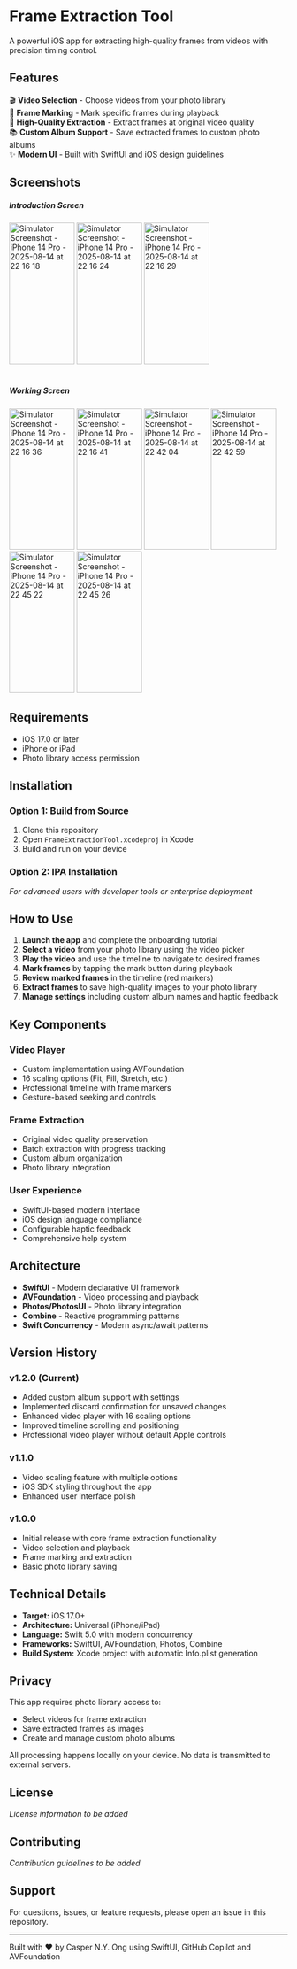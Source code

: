 # Frame Extraction Tool

A powerful iOS app for extracting high-quality frames from videos with precision timing control.

## Features

🎬 **Video Selection** - Choose videos from your photo library  
📍 **Frame Marking** - Mark specific frames during playback  
💾 **High-Quality Extraction** - Extract frames at original video quality  
📚 **Custom Album Support** - Save extracted frames to custom photo albums  
✨ **Modern UI** - Built with SwiftUI and iOS design guidelines  

## Screenshots
##### Introduction Screen
<img width="117.9" height="255.6" alt="Simulator Screenshot - iPhone 14 Pro - 2025-08-14 at 22 16 18" src="https://github.com/user-attachments/assets/ea1d14c1-40a3-492f-b828-087863a829c1" />
<img width="117.9" height="255.6" alt="Simulator Screenshot - iPhone 14 Pro - 2025-08-14 at 22 16 24" src="https://github.com/user-attachments/assets/6f30dc3f-249d-4d76-b666-55ddfecf2f8f" />
<img width="117.9" height="255.6" alt="Simulator Screenshot - iPhone 14 Pro - 2025-08-14 at 22 16 29" src="https://github.com/user-attachments/assets/d2b33aa8-1b94-412a-a642-210eaf83cf9a" />
<br></br>

##### Working Screen
<img width="117.9" height="255.6" alt="Simulator Screenshot - iPhone 14 Pro - 2025-08-14 at 22 16 36" src="https://github.com/user-attachments/assets/93e679fb-df55-43a6-82be-7b48051c87a4" />
<img width="117.9" height="255.6" alt="Simulator Screenshot - iPhone 14 Pro - 2025-08-14 at 22 16 41" src="https://github.com/user-attachments/assets/0654c714-08db-444e-aee9-1286d4701976" />
<img width="117.9" height="255.6" alt="Simulator Screenshot - iPhone 14 Pro - 2025-08-14 at 22 42 04" src="https://github.com/user-attachments/assets/2ee22adf-afa8-4cf3-81fd-9630d57f787e" />
<img width="117.9" height="255.6" alt="Simulator Screenshot - iPhone 14 Pro - 2025-08-14 at 22 42 59" src="https://github.com/user-attachments/assets/54abc9f5-ae45-4f3d-9b0f-72599b2c3465" />
<img width="117.9" height="255.6" alt="Simulator Screenshot - iPhone 14 Pro - 2025-08-14 at 22 45 22" src="https://github.com/user-attachments/assets/5fd9de52-d3aa-41bd-a1a5-d2df571de886" />
<img width="117.9" height="255.6" alt="Simulator Screenshot - iPhone 14 Pro - 2025-08-14 at 22 45 26" src="https://github.com/user-attachments/assets/2c61380a-3496-4f59-8eb8-82cc6bd2f2f7" />



## Requirements

- iOS 17.0 or later
- iPhone or iPad
- Photo library access permission

## Installation

### Option 1: Build from Source
1. Clone this repository
2. Open `FrameExtractionTool.xcodeproj` in Xcode
3. Build and run on your device

### Option 2: IPA Installation
*For advanced users with developer tools or enterprise deployment*

## How to Use

1. **Launch the app** and complete the onboarding tutorial
2. **Select a video** from your photo library using the video picker
3. **Play the video** and use the timeline to navigate to desired frames
4. **Mark frames** by tapping the mark button during playback
5. **Review marked frames** in the timeline (red markers)
6. **Extract frames** to save high-quality images to your photo library
7. **Manage settings** including custom album names and haptic feedback

## Key Components

### Video Player
- Custom implementation using AVFoundation
- 16 scaling options (Fit, Fill, Stretch, etc.)
- Professional timeline with frame markers
- Gesture-based seeking and controls

### Frame Extraction
- Original video quality preservation
- Batch extraction with progress tracking
- Custom album organization
- Photo library integration

### User Experience
- SwiftUI-based modern interface
- iOS design language compliance
- Configurable haptic feedback
- Comprehensive help system

## Architecture

- **SwiftUI** - Modern declarative UI framework
- **AVFoundation** - Video processing and playback
- **Photos/PhotosUI** - Photo library integration
- **Combine** - Reactive programming patterns
- **Swift Concurrency** - Modern async/await patterns

## Version History

### v1.2.0 (Current)
- Added custom album support with settings
- Implemented discard confirmation for unsaved changes
- Enhanced video player with 16 scaling options
- Improved timeline scrolling and positioning
- Professional video player without default Apple controls

### v1.1.0
- Video scaling feature with multiple options
- iOS SDK styling throughout the app
- Enhanced user interface polish

### v1.0.0
- Initial release with core frame extraction functionality
- Video selection and playback
- Frame marking and extraction
- Basic photo library saving

## Technical Details

- **Target:** iOS 17.0+
- **Architecture:** Universal (iPhone/iPad)
- **Language:** Swift 5.0 with modern concurrency
- **Frameworks:** SwiftUI, AVFoundation, Photos, Combine
- **Build System:** Xcode project with automatic Info.plist generation

## Privacy

This app requires photo library access to:
- Select videos for frame extraction
- Save extracted frames as images
- Create and manage custom photo albums

All processing happens locally on your device. No data is transmitted to external servers.

## License

*License information to be added*

## Contributing

*Contribution guidelines to be added*

## Support

For questions, issues, or feature requests, please open an issue in this repository.

---

Built with ❤️ by Casper N.Y. Ong using SwiftUI, GitHub Copilot and AVFoundation
